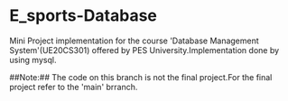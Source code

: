 # E_sports-Database
Mini Project implementation for the course 'Database Management System'(UE20CS301) offered by PES University.Implementation done by using mysql.

##Note:##
The code on this branch is not the final project.For the final project refer to the 'main' brranch.
